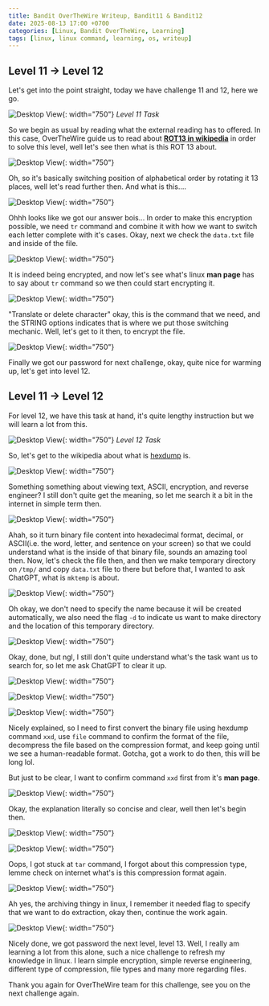 ```yaml
---
title: Bandit OverTheWire Writeup, Bandit11 & Bandit12
date: 2025-08-13 17:00 +0700
categories: [Linux, Bandit OverTheWire, Learning]
tags: [linux, linux command, learning, os, writeup]
---
```


## Level 11 → Level 12

Let's get into the point straight, today we have challenge 11 and 12, here we go.

![Desktop View](assets/img/posts/2025-08-14-bandit-overthewire-bandit11-and-bandit12-writeup/bandit11-to-bandit12-task.png){: width="750"}
_Level 11 Task_

So we begin as usual by reading what the external reading has to offered. In this case, OverTheWire guide us to read about [**ROT13 in wikipedia**](https://en.wikipedia.org/wiki/ROT13) in order to solve this level, well let's see then what is this ROT 13 about.

![Desktop View](assets/img/posts/2025-08-14-bandit-overthewire-bandit11-and-bandit12-writeup/bandit11-to-bandit12-first-step.png){: width="750"}

Oh, so it's basically switching position of alphabetical order by rotating it 13 places, well let's read further then. And what is this....

![Desktop View](assets/img/posts/2025-08-14-bandit-overthewire-bandit11-and-bandit12-writeup/bandit11-to-bandit12-second-step.png){: width="750"}

Ohhh looks like we got our answer bois... In order to make this encryption possible, we need `tr` command and combine it with how we want to switch each letter complete with it's cases. Okay, next we check the `data.txt` file and inside of the file.

![Desktop View](assets/img/posts/2025-08-14-bandit-overthewire-bandit11-and-bandit12-writeup/bandit11-to-bandit12-third-step.png){: width="750"}

It is indeed being encrypted, and now let's see what's linux **man page** has to say about `tr` command so we then could start encrypting it.

![Desktop View](assets/img/posts/2025-08-14-bandit-overthewire-bandit11-and-bandit12-writeup/bandit11-to-bandit12-fourth-step.png){: width="750"}

"Translate or delete character" okay, this is the command that we need, and the STRING options indicates that is where we put those switching mechanic. Well, let's get to it then, to encrypt the file.

![Desktop View](assets/img/posts/2025-08-14-bandit-overthewire-bandit11-and-bandit12-writeup/bandit11-to-bandit12-fifth-step.png){: width="750"}

Finally we got our password for next challenge, okay, quite nice for warming up, let's get into level 12.

## Level 11 → Level 12

For level 12, we have this task at hand, it's quite lengthy instruction but we will learn a lot from this.

![Desktop View](assets/img/posts/2025-08-14-bandit-overthewire-bandit11-and-bandit12-writeup/bandit12-to-bandit13-task.png){: width="750"}
_Level 12 Task_

So, let's get to the wikipedia about what is [hexdump](https://en.wikipedia.org/wiki/Hex_dump) is.

![Desktop View](assets/img/posts/2025-08-14-bandit-overthewire-bandit11-and-bandit12-writeup/bandit12-to-bandit13-first-step.png){: width="750"}

Something something about viewing text, ASCII, encryption, and reverse engineer? I still don't quite get the meaning, so let me search it a bit in the internet in simple term then.

![Desktop View](assets/img/posts/2025-08-14-bandit-overthewire-bandit11-and-bandit12-writeup/bandit12-to-bandit13-second-step.png){: width="750"}

Ahah, so it turn binary file content into hexadecimal format, decimal, or ASCII(i.e. the word, letter, and sentence on your screen) so that we could understand what is the inside of that binary file, sounds an amazing tool then. Now, let's check the file then, and then we make temporary directory on `/tmp/` and copy `data.txt` file to there but before that, I wanted to ask ChatGPT, what is `mktemp` is about.

![Desktop View](assets/img/posts/2025-08-14-bandit-overthewire-bandit11-and-bandit12-writeup/bandit12-to-bandit13-third-step.png){: width="750"}

Oh okay, we don't need to specify the name because it will be created automatically, we also need the flag `-d` to indicate us want to make directory and the location of this temporary directory.

![Desktop View](assets/img/posts/2025-08-14-bandit-overthewire-bandit11-and-bandit12-writeup/bandit12-to-bandit13-fourth-step.png){: width="750"}

Okay, done, but ngl, I still don't quite understand what's the task want us to search for, so let me ask ChatGPT to clear it up.

![Desktop View](assets/img/posts/2025-08-14-bandit-overthewire-bandit11-and-bandit12-writeup/bandit12-to-bandit13-fifth-step.png){: width="750"}

![Desktop View](assets/img/posts/2025-08-14-bandit-overthewire-bandit11-and-bandit12-writeup/bandit12-to-bandit13-sixth-step.png){: width="750"}

![Desktop View](assets/img/posts/2025-08-14-bandit-overthewire-bandit11-and-bandit12-writeup/bandit12-to-bandit13-seventh-step.png){: width="750"}

Nicely explained, so I need to first convert the binary file using hexdump command `xxd`, use `file` command to confirm the format of the file, decompress the file based on the compression format, and keep going until we see a human-readable format. Gotcha, got a work to do then, this will be long lol.

But just to be clear, I want to confirm command `xxd` first from it's **man page**.

![Desktop View](assets/img/posts/2025-08-14-bandit-overthewire-bandit11-and-bandit12-writeup/bandit12-to-bandit13-eighth-step.png){: width="750"}

Okay, the explanation literally so concise and clear, well then let's begin then.

![Desktop View](assets/img/posts/2025-08-14-bandit-overthewire-bandit11-and-bandit12-writeup/bandit12-to-bandit13-ninth-step.png){: width="750"}

![Desktop View](assets/img/posts/2025-08-14-bandit-overthewire-bandit11-and-bandit12-writeup/bandit12-to-bandit13-tenth-step.png){: width="750"}

Oops, I got stuck at `tar` command, I forgot about this compression type, lemme check on internet what's is this compression format again. 

![Desktop View](assets/img/posts/2025-08-14-bandit-overthewire-bandit11-and-bandit12-writeup/bandit12-to-bandit13-eleventh-step.png){: width="750"}

Ah yes, the archiving thingy in linux, I remember it needed flag to specify that we want to do extraction, okay then, continue the work again.

![Desktop View](assets/img/posts/2025-08-14-bandit-overthewire-bandit11-and-bandit12-writeup/bandit12-to-bandit13-twelveth-step.png){: width="750"}

Nicely done, we got password the next level, level 13. Well, I really am learning a lot from this alone, such a nice challenge to refresh my knowledge in linux. I learn simple encryption, simple reverse engineering, different type of compression, file types and many more regarding files. 

Thank you again for OverTheWire team for this challenge, see you on the next challenge again.
